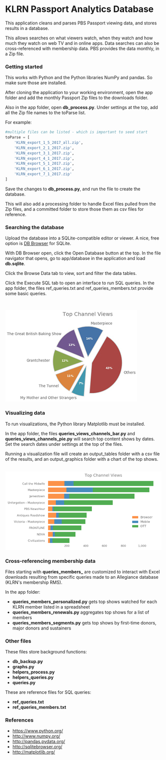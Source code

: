 # KLRN Passport Analytics Database

This application cleans and parses PBS Passport viewing data, and stores results in a database.

This allows searches on what viewers watch, when they watch and how much they watch on web TV and in online apps. Data searches can also be cross-referenced with membership data. PBS provides the data monthly, in a Zip file.

### Getting started

This works with Python and the Python libraries NumPy and pandas. So make sure those are installed.

After cloning the application to your working environment, open the app folder and add the monthly Passport Zip files to the downloads folder.

Also in the app folder, open **db_process.py**. Under settings at the top, add all the Zip file names to the toParse list.

For example:

```python
#multiple files can be listed - which is important to seed start
toParse = [
    'KLRN_export_1_5_2017_all.zip',
    'KLRN_export_2_1_2017.zip',
    'KLRN_export_3_1_2017.zip',
    'KLRN_export_4_1_2017.zip',
    'KLRN_export_5_1_2017.zip',
    'KLRN_export_6_1_2017.zip',
    'KLRN_export_7_1_2017.zip'
]
```

Save the changes to **db_process.py**, and run the file to create the database.

This will also add a processing folder to handle Excel files pulled from the Zip files, and a committed folder to store those them as csv files for reference.

### Searching the database

Upload the database into a SQLite-compatible editor or viewer. A nice, free option is [DB Browser](https://sqlitebrowser.org/) for SQLite.

With DB Browser open, click the Open Database button at the top. In the file navigator that opens, go to app/database in the application and load **db.sqlite**.

Click the Browse Data tab to view, sort and filter the data tables.

Click the Execute SQL tab to open an interface to run SQL queries. In the app folder, the files ref_queries.txt and ref_queries_members.txt provide some basic queries.

<br>

![](images/Top_Channel_Views_pie.jpg)

### Visualizing data

To run visualizations, the Python library Matplotlib must be installed.

In the app folder, the files **queries_views_channels_bar.py** and **queries_views_channels_pie.py** will search top content shows by dates. Set the search dates under settings at the top of the files.

Running a visualization file will create an output_tables folder with a csv file of the results, and an output_graphics folder with a chart of the top shows.

<br>

<img src="images/Top_Channel_Views_bar.png" width="700" />

### Cross-referencing membership data

Files starting with **queries_members\_** are customized to interact with Excel downloads resulting from specific queries made to an Allegiance database (KLRN's membership RMS).

In the app folder:

- **queries_members_personalized.py** gets top shows watched for each KLRN member listed in a spreadsheet
- **queries_members_renewals.py** aggregates top shows for a list of members
- **queries_members_segments.py** gets top shows by first-time donors, major donors and sustainers

### Other files

These files store background functions:

- **db_backup.py**
- **graphs.py**
- **helpers_process.py**
- **helpers_queries.py**
- **queries.py**

These are reference files for SQL queries:

- **ref_queries.txt**
- **ref_queries_members.txt**

### References

- https://www.python.org/
- http://www.numpy.org/
- http://pandas.pydata.org/
- http://sqlitebrowser.org/
- http://matplotlib.org/
